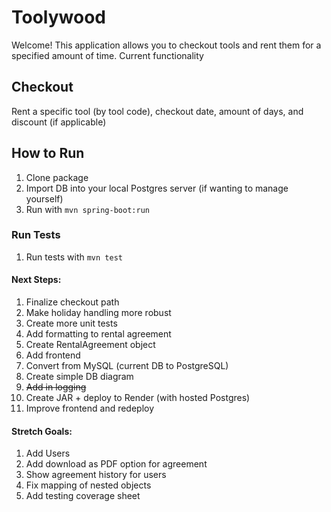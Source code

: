 # Toolywood

Welcome! This application allows you to checkout tools and rent them for a specified amount of time. Current functionality

## Checkout
Rent a specific tool (by tool code), checkout date, amount of days, and discount (if applicable)




## How to Run
1) Clone package
2) Import DB into your local Postgres server (if wanting to manage yourself)
3) Run with `mvn spring-boot:run`

### Run Tests
1) Run tests with `mvn test`


#### Next Steps:
1) Finalize checkout path
2) Make holiday handling more robust
3) Create more unit tests
4) Add formatting to rental agreement
5) Create RentalAgreement object
6) Add frontend
7) Convert from MySQL (current DB to PostgreSQL)
8) Create simple DB diagram
9) ~~Add in logging~~
10) Create JAR + deploy to Render (with hosted Postgres)
11) Improve frontend and redeploy

#### Stretch Goals:
1) Add Users
2) Add download as PDF option for agreement
3) Show agreement history for users
4) Fix mapping of nested objects
5) Add testing coverage sheet

